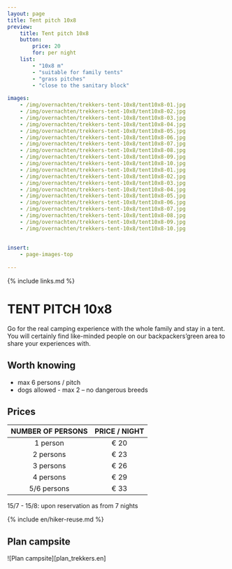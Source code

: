 ```yaml
---
layout: page
title: Tent pitch 10x8
preview: 
    title: Tent pitch 10x8
    button:
        price: 20
        for: per night
    list:
        - "10x8 m"
        - "suitable for family tents"
        - "grass pitches"
        - "close to the sanitary block"
       
images:
    - /img/overnachten/trekkers-tent-10x8/tent10x8-01.jpg
    - /img/overnachten/trekkers-tent-10x8/tent10x8-02.jpg
    - /img/overnachten/trekkers-tent-10x8/tent10x8-03.jpg
    - /img/overnachten/trekkers-tent-10x8/tent10x8-04.jpg
    - /img/overnachten/trekkers-tent-10x8/tent10x8-05.jpg
    - /img/overnachten/trekkers-tent-10x8/tent10x8-06.jpg
    - /img/overnachten/trekkers-tent-10x8/tent10x8-07.jpg
    - /img/overnachten/trekkers-tent-10x8/tent10x8-08.jpg
    - /img/overnachten/trekkers-tent-10x8/tent10x8-09.jpg
    - /img/overnachten/trekkers-tent-10x8/tent10x8-10.jpg
    - /img/overnachten/trekkers-tent-10x8/tent10x8-01.jpg
    - /img/overnachten/trekkers-tent-10x8/tent10x8-02.jpg
    - /img/overnachten/trekkers-tent-10x8/tent10x8-03.jpg
    - /img/overnachten/trekkers-tent-10x8/tent10x8-04.jpg
    - /img/overnachten/trekkers-tent-10x8/tent10x8-05.jpg
    - /img/overnachten/trekkers-tent-10x8/tent10x8-06.jpg
    - /img/overnachten/trekkers-tent-10x8/tent10x8-07.jpg
    - /img/overnachten/trekkers-tent-10x8/tent10x8-08.jpg
    - /img/overnachten/trekkers-tent-10x8/tent10x8-09.jpg
    - /img/overnachten/trekkers-tent-10x8/tent10x8-10.jpg
    
    
insert:
    - page-images-top
    
---
```


{% include links.md %}

# TENT PITCH 10x8

Go for the real camping experience with the whole family and stay in a tent. You will certainly find like-minded people on our backpackers’green area to share your experiences with.  

## Worth knowing

- max 6 persons / pitch
- dogs allowed - max 2 – no dangerous breeds

## Prices

NUMBER OF PERSONS | PRICE / NIGHT     
:-------------:|:-----------:|
1 person      |€ 20               
2 persons     |€ 23                   
3 persons     |€ 26       
4 persons     |€ 29             
5/6 persons   |€ 33       

15/7 - 15/8: upon reservation as from 7 nights


{% include en/hiker-reuse.md %}


## Plan campsite

![Plan campsite][plan_trekkers.en]
